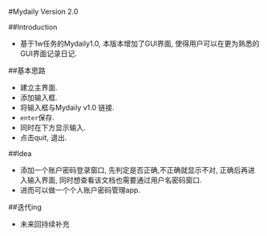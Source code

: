 #Mydaily Version 2.0

##Introduction
- 基于1w任务的Mydaily1.0, 本版本增加了GUI界面, 使得用户可以在更为熟悉的GUI界面记录日记.

##基本思路
- 建立主界面.
- 添加输入框.
- 将输入框与Mydaily v1.0 链接.
- `enter`保存.
- 同时在下方显示输入.
- 点击quit, 退出.

##Idea
- 添加一个账户密码登录窗口, 先判定是否正确,不正确就显示不对, 正确后再进入输入界面, 同时想查看该文档也需要通过用户名密码窗口.
- 进而可以做一个个人账户密码管理app.

##迭代ing
- 未来回持续补充